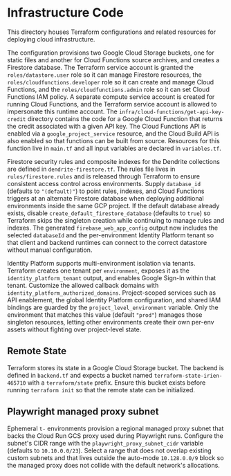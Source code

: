 # Infrastructure Code

This directory houses Terraform configurations and related resources for deploying cloud infrastructure.

The configuration provisions two Google Cloud Storage buckets, one for static
files and another for Cloud Functions source archives, and creates a
Firestore database. The Terraform service account is granted the
`roles/datastore.user` role so it can manage Firestore resources, the
`roles/cloudfunctions.developer` role so it can create and manage Cloud
Functions, and the `roles/cloudfunctions.admin` role so it can set Cloud
Functions IAM policy. A separate compute service account is created for running
Cloud Functions, and the Terraform service account is allowed to
impersonate this runtime account. The `infra/cloud-functions/get-api-key-credit` directory contains the code
for a Google Cloud Function that returns the credit associated with a given API
key. The
Cloud Functions API is enabled via a `google_project_service` resource, and the
Cloud Build API is also enabled so that functions can be built from source.
Resources for this function live in `main.tf` and all input variables are
declared in `variables.tf`.

Firestore security rules and composite indexes for the Dendrite collections are
defined in `dendrite-firestore.tf`. The rules file lives in
`rules/firestore.rules` and is released through Terraform to ensure consistent
access control across environments. Supply `database_id` (defaults to
`"(default)"`) to point rules, indexes, and Cloud Functions triggers at an
alternate Firestore database when deploying additional environments inside the
same GCP project. If the default database already exists, disable
`create_default_firestore_database` (defaults to `true`) so Terraform skips the
singleton creation while continuing to manage rules and indexes. The generated
`firebase_web_app_config` output now includes the selected `databaseId` and the
per-environment Identity Platform tenant so that client and backend runtimes can
connect to the correct datastore without manual configuration.

Identity Platform supports multi-environment isolation via tenants. Terraform
creates one tenant per `environment`, exposes it as the
`identity_platform_tenant` output, and enables Google Sign-In within that
tenant. Customize the allowed callback domains with
`identity_platform_authorized_domains`. Project-scoped services such as API
enablement, the global Identity Platform configuration, and shared IAM bindings
are guarded by the `project_level_environment` variable. Only the environment
that matches this value (default `"prod"`) manages those singleton resources,
letting other environments create their own per-env assets without fighting over
project-level state.

## Remote State

Terraform stores its state in a Google Cloud Storage bucket. The backend is
defined in `backend.tf` and expects a bucket named `terraform-state-irien-465710` with a
`terraform/state` prefix. Ensure this bucket exists before running
`terraform init` so that the remote state can be initialized.

## Playwright managed proxy subnet

Ephemeral `t-` environments provision a regional managed proxy subnet that backs
the Cloud Run GCS proxy used during Playwright runs. Configure the subnet's CIDR
range with the `playwright_proxy_subnet_cidr` variable (defaults to
`10.10.0.0/23`). Select a range that does not overlap existing custom subnets
and that lives outside the auto-mode `10.128.0.0/9` block so the managed proxy
does not collide with the default network's allocations.
